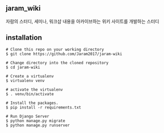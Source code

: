 jaram_wiki
---
자람의 스터디, 세미나, 워크샵 내용을 아카이브하는 위키 사이트를 개발하는 스터디

installation
---
```
# Clone this repo on your working directory
$ git clone https://github.com/Jaram2017/jaram-wiki

# Change directory into the cloned repository
$ cd jaram-wiki

# Create a virtualenv
$ virtualenv venv 

# activate the virtualenv
$ . venv/bin/activate

# Install the packages.
$ pip install -r requirements.txt

# Run Django Server
$ python manage.py migrate
$ python manage.py runserver
```
